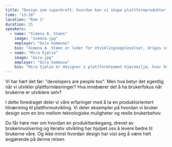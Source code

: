 ```yaml
---
title: "Design som superkraft: hvordan kan vi skape plattformprodukter folk elsker å bruke"
time: "13:10"
location: "Rom 1"
duration: 25
speakers:
  - name: "Ximena A. Støen"
    image: "ximena.jpg"
    employer: "Oslo kommune"
    bio: "Ximena A. Støen er leder for Utviklingsopplevelser, Origos selvbetjente utviklingsplattform. "
  - name: "Mira Sjølie"
    image: "mira.jpg"
    employer: "Oslo kommune"
    bio: "Mira Sjølie er designer i plattformteamet Kjøremiljø, hvor hun gjør det enklere og mer brukervennlig å jobbe med skybasert infrastruktur. "
---
```


Vi har hørt det før: "developers are people too". Men hva betyr det egentlig når vi utvikler plattformløsninger? Hva innebærer det å ha brukerfokus når brukerne er utviklere selv?

I dette foredraget deler vi våre erfaringer med å ta en produktorientert tilnærming til plattformutvikling. Vi deler eksempler på hvordan vi bruker design som en bro mellom teknologiske muligheter og reelle brukerbehov.

Du får høre mer om hvordan en produkttankegang, drevet av brukerinvolvering og iterativ utvikling har hjulpet oss å levere bedre til brukerne våre. Og ikke minst hvordan design har vist seg å være helt avgjørende på denne reisen.
